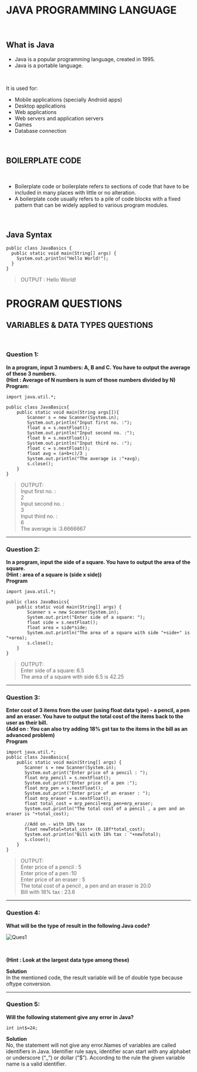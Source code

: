 # JAVA PROGRAMMING LANGUAGE
<br>

## What is Java
- Java is a popular programming language, created in 1995.
- Java is a portable language.

<br>

It is used for:
- Mobile applications (specially Android apps)
- Desktop applications
- Web applications
- Web servers and application servers
- Games
- Database connection
<br>

## BOILERPLATE CODE
<br>

- Boilerplate code or boilerplate refers to sections of code that have to be included in many places with little or no alteration.
- A boilerplate code usually refers to a pile of code blocks with a fixed pattern that can be widely applied to various program modules.
<br>

## Java Syntax
```
public class JavaBasics {
  public static void main(String[] args) {
    System.out.println("Hello World!");
  }
}
```
>OUTPUT : Hello World!

# PROGRAM QUESTIONS
## VARIABLES & DATA TYPES QUESTIONS
<br>

### Question 1:
**In a program, input 3 numbers: A, B and C. You have to output the average of these 3 numbers. <br>(Hint : Average of N numbers is sum of those numbers divided by N)<br>**
**Program:**
```
import java.util.*;

public class JavaBasics{
    public static void main(String args[]){
        Scanner s = new Scanner(System.in);
        System.out.println("Input first no. :");
        float a = s.nextFloat();
        System.out.println("Input second no. :");
        float b = s.nextFloat();
        System.out.println("Input third no. :");
        float c = s.nextFloat();
        float avg = (a+b+c)/3 ;
        System.out.println("The average is :"+avg);
        s.close();
    }
}
```
>OUTPUT:
><br>
>Input first no. :
><br>
>2
><br>
>Input second no. :
><br>
>3
><br>
>Input third no. :
><br>
>6
><br>
>The average is :3.6666667
---

### Question 2:
**In a program, input the side of a square. You have to output the area of the square.<br>(Hint : area of a square is (side x side)) <br>**
**Program**
```
import java.util.*;

public class JavaBasics{
    public static void main(String[] args) {
        Scanner s = new Scanner(System.in);
        System.out.print("Enter side of a square: ");
        float side = s.nextFloat();
        float area = side*side;
        System.out.println("The area of a square with side "+side+" is "+area);
        s.close();
    }
}
```
>OUTPUT:
><br>
>Enter side of a square: 6.5
><br>
>The area of a square with side 6.5 is 42.25
---

### Question 3: 
**Enter cost of 3 items from the user (using float data type) - a pencil, a pen and an eraser. You have to output the total cost of the items back to the user as their bill. <br> (Add on : You can also try adding 18% gst tax to the items in the bill as an advanced problem) <br>**
**Program**
```
import java.util.*;
public class JavaBasics{
    public static void main(String[] args) {
       Scanner s = new Scanner(System.in);
       System.out.print("Enter price of a pencil : ");
       float mrp_pencil = s.nextFloat();
       System.out.print("Enter price of a pen :");
       float mrp_pen = s.nextFloat();
       System.out.print("Enter price of an eraser : ");
       float mrp_eraser = s.nextFloat();
       float total_cost = mrp_pencil+mrp_pen+mrp_eraser;
       System.out.println("The total cost of a pencil , a pen and an eraser is "+total_cost);

       //Add on - with 18% tax
       float newTotal=total_cost+ (0.18f*total_cost);
       System.out.println("Bill with 18% tax : "+newTotal);
       s.close();
    }
}
```
>OUTPUT:
><br>
>Enter price of a pencil : 5
><br>
>Enter price of a pen :10
><br>
>Enter price of an eraser : 5
><br>
>The total cost of a pencil , a pen and an eraser is 20.0
><br>
>Bill with 18% tax : 23.6
---

### Question 4:

**What will be the type of result in the following Java code?** 
<br>

![Ques1](https://github.com/Raveena-29/Java/assets/148243757/5f11dd17-e059-4f0c-980f-a3ea310efe0a)

<br>

**(Hint : Look at the largest data type among these)** <br>

**Solution**  <br>
In the mentioned code, the result variable will be of double type because oftype conversion.

--- 

### Question 5: 
**Will the following statement give any error in Java?**
```
int int$=24;
```
**Solution**<br>
No, the statement will not give any error.Names of variables are called identifiers in Java. Identifier rule says, identifier scan start with any alphabet or underscore (“_”) or dollar (“$”). According to the rule the given variable name is a valid identifier.
